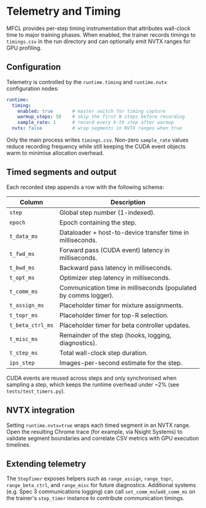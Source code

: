 # Telemetry and Timing

MFCL provides per-step timing instrumentation that attributes wall-clock time to
major training phases. When enabled, the trainer records timings to
`timings.csv` in the run directory and can optionally emit NVTX ranges for GPU
profiling.

## Configuration

Telemetry is controlled by the `runtime.timing` and `runtime.nvtx` configuration
nodes:

```yaml
runtime:
  timing:
    enabled: true       # master switch for timing capture
    warmup_steps: 50    # skip the first N steps before recording
    sample_rate: 1      # record every k-th step after warmup
  nvtx: false           # wrap segments in NVTX ranges when true
```

Only the main process writes `timings.csv`. Non-zero `sample_rate` values reduce
recording frequency while still keeping the CUDA event objects warm to minimise
allocation overhead.

## Timed segments and output

Each recorded step appends a row with the following schema:

| Column | Description |
| --- | --- |
| `step` | Global step number (1-indexed). |
| `epoch` | Epoch containing the step. |
| `t_data_ms` | Dataloader + host-to-device transfer time in milliseconds. |
| `t_fwd_ms` | Forward pass (CUDA event) latency in milliseconds. |
| `t_bwd_ms` | Backward pass latency in milliseconds. |
| `t_opt_ms` | Optimizer step latency in milliseconds. |
| `t_comm_ms` | Communication time in milliseconds (populated by comms logger). |
| `t_assign_ms` | Placeholder timer for mixture assignments. |
| `t_topr_ms` | Placeholder timer for top-R selection. |
| `t_beta_ctrl_ms` | Placeholder timer for beta controller updates. |
| `t_misc_ms` | Remainder of the step (hooks, logging, diagnostics). |
| `t_step_ms` | Total wall-clock step duration. |
| `ips_step` | Images-per-second estimate for the step. |

CUDA events are reused across steps and only synchronised when sampling a step,
which keeps the runtime overhead under ~2% (see `tests/test_timers.py`).

## NVTX integration

Setting `runtime.nvtx=true` wraps each timed segment in an NVTX range. Open the
resulting Chrome trace (for example, via Nsight Systems) to validate segment
boundaries and correlate CSV metrics with GPU execution timelines.

## Extending telemetry

The `StepTimer` exposes helpers such as `range_assign`, `range_topr`,
`range_beta_ctrl`, and `range_misc` for future diagnostics. Additional systems
(e.g. Spec 3 communications logging) can call `set_comm_ms`/`add_comm_ms` on the
trainer's `step_timer` instance to contribute communication timings.
